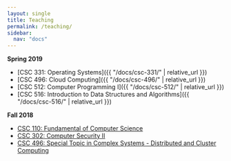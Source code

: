 ```yaml
---
layout: single
title: Teaching
permalink: /teaching/
sidebar:
  nav: "docs"
---
```


**Spring 2019**

- [CSC 331: Operating Systems]({{ "/docs/csc-331/" | relative_url }})
- [CSC 496: Cloud Computing]({{ "/docs/csc-496/" | relative_url }})
- [CSC 512: Computer Programming I]({{ "/docs/csc-512/" | relative_url }})
- [CSC 516: Introduction to Data Structures and Algorithms]({{ "/docs/csc-516/" | relative_url }})

**Fall 2018**

- [CSC 110: Fundamental of Computer Science](https://github.com/linhbngo/Fundamentals-of-Computer-Science)
- [CSC 302: Computer Security II](https://github.com/linhbngo/Computer-Security)
- [CSC 496: Special Topic in Complex Systems - Distributed and Cluster Computing](https://github.com/linhbngo/Distributed-and-Cluster-Computing)
